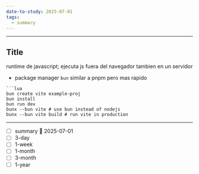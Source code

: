```yaml
---
date-to-study: 2025-07-01
tags:
  - summary
---
```

---
## Title
runtime de javascript; ejecuta js fuera del navegador tambien en un servidor
- package manager `bun` similar a pnpm pero mas rapido
```
```lua
bun create vite example-proj
bun install
bun run dev
bunx --bun vite # use bun instead of nodejs
bunx --bun vite build # run vite in production
```
---
- [ ] summary  📅 2025-07-01
- [ ] 3-day 
- [ ] 1-week 
- [ ] 1-month 
- [ ] 3-month 
- [ ] 1-year 